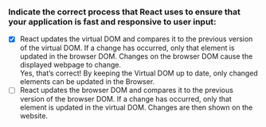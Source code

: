 ### Indicate the correct process that React uses to ensure that your application is fast and responsive to user input:

- [x] React updates the virtual DOM and compares it to the previous version of the virtual DOM. If a change has occurred, only that element is updated in the browser DOM. Changes on the browser DOM cause the displayed webpage to change. <br>
      Yes, that’s correct! By keeping the Virtual DOM up to date, only changed elements can be updated in the Browser.
- [ ] React updates the browser DOM and compares it to the previous version of the browser DOM. If a change has occurred, only that element is updated in the virtual DOM. Changes are then shown on the website.

